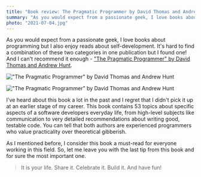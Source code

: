 ```yaml
---
title: "Book review: The Pragmatic Programmer by David Thomas and Andrew Hunt"
summary: "As you would expect from a passionate geek, I love books about programming, but I also enjoy reads about self-development. It is hard to find a combination of these two categories in one publication, but I found one, and I can't recommend it enough."
photo: "2021-07-04.jpg"
---
```


As you would expect from a passionate geek, I love books about programming but I also enjoy reads about self-development. It's hard to find a combination of these two categories in one publication but I found one! And I can't recommend it enough - ["The Pragmatic Programmer" by David Thomas and Andrew Hunt](https://www.goodreads.com/book/show/4099.The_Pragmatic_Programmer).

!["The Pragmatic Programmer" by David Thomas and Andrew Hunt](/photos/2021-07-04-1.jpg)

!["The Pragmatic Programmer" by David Thomas and Andrew Hunt](/photos/2021-07-04-2.jpg)

I've heard about this book a lot in the past and I regret that I didn't pick it up at an earlier stage of my career. This book contains 53 topics about specific aspects of a software developers everyday life, from high-level subjects like communication to very detailed recommendations about writing good, testable code. You can tell that both authors are experienced programmers who value practicality over theoretical gibberish.

As I mentioned before, I consider this book a must-read for everyone working in this field. So, let me leave you with the last tip from this book and for sure the most important one.

> It is your life. Share it. Celebrate it. Build it. And have fun!
